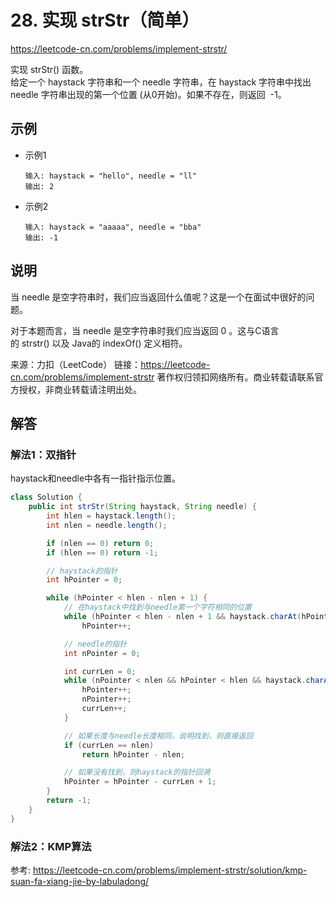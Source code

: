 # 28. 实现 strStr（简单）
https://leetcode-cn.com/problems/implement-strstr/

实现 strStr() 函数。\
给定一个 haystack 字符串和一个 needle 字符串，在 haystack 字符串中找出 needle 字符串出现的第一个位置 (从0开始)。如果不存在，则返回  -1。

## 示例
* 示例1
    ```
    输入: haystack = "hello", needle = "ll"
    输出: 2
    ```
* 示例2
    ```
    输入: haystack = "aaaaa", needle = "bba"
    输出: -1
    ```

## 说明
当 needle 是空字符串时，我们应当返回什么值呢？这是一个在面试中很好的问题。

对于本题而言，当 needle 是空字符串时我们应当返回 0 。这与C语言的 strstr() 以及 Java的 indexOf() 定义相符。

来源：力扣（LeetCode）
链接：https://leetcode-cn.com/problems/implement-strstr
著作权归领扣网络所有。商业转载请联系官方授权，非商业转载请注明出处。

## 解答
### 解法1：双指针
haystack和needle中各有一指针指示位置。
```java
class Solution {
    public int strStr(String haystack, String needle) {
        int hlen = haystack.length();
        int nlen = needle.length();

        if (nlen == 0) return 0;
        if (hlen == 0) return -1;

        // haystack的指针
        int hPointer = 0;

        while (hPointer < hlen - nlen + 1) {
            // 在haystack中找到与needle第一个字符相同的位置
            while (hPointer < hlen - nlen + 1 && haystack.charAt(hPointer) != needle.charAt(0))
                hPointer++;

            // needle的指针
            int nPointer = 0;

            int currLen = 0;
            while (nPointer < nlen && hPointer < hlen && haystack.charAt(hPointer) == needle.charAt(nPointer)) {
                hPointer++;
                nPointer++;
                currLen++;
            }

            // 如果长度与needle长度相同，说明找到，则直接返回
            if (currLen == nlen)
                return hPointer - nlen;

            // 如果没有找到，则haystack的指针回溯
            hPointer = hPointer - currLen + 1;
        }
        return -1;
    }
}
```
### 解法2：KMP算法
参考: https://leetcode-cn.com/problems/implement-strstr/solution/kmp-suan-fa-xiang-jie-by-labuladong/
